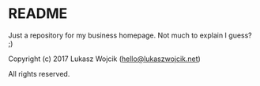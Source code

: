 # README #

Just a repository for my business homepage. Not much to explain I guess? ;)

Copyright (c) 2017 Lukasz Wojcik (hello@lukaszwojcik.net)

All rights reserved.